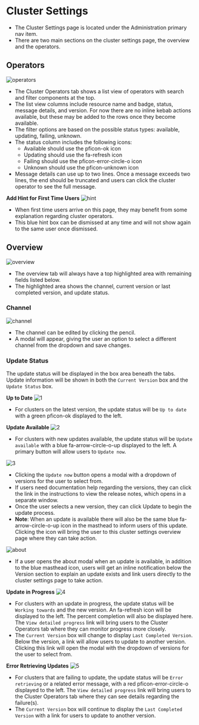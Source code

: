 # Cluster Settings

- The Cluster Settings page is located under the Administration primary nav item.
- There are two main sections on the cluster settings page, the overview and the operators.

## Operators

![operators](img/operators.png)

- The Cluster Operators tab shows a list view of operators with search and filter components at the top.
- The list view columns include resource name and badge, status, message details, and version. For now there are no inline kebab actions available, but these may be added to the rows once they become available.
- The filter options are based on the possible status types: available, updating, failing, unknown.
- The status column includes the following icons:
   - Available should use the pficon-ok	icon
   - Updating should use the fa-refresh icon
   - Failing should use the pficon-error-circle-o	icon
   - Unknown should use the pficon-unknown icon
- Message details can use up to two lines. Once a message exceeds two lines, the end should be truncated and users can click the cluster operator to see the full message.

**Add Hint for First Time Users**
![hint](img/intro.png)
- When first time users arrive on this page, they may benefit from some explanation regarding cluster operators.
- This blue hint box can be dismissed at any time and will not show again to the same user once dismissed.

## Overview

![overview](img/overview.png)

- The overview tab will always have a top highlighted area with remaining fields listed below.
- The highlighted area shows the channel, current version or last completed version, and update status.

### Channel

![channel](img/edit-channel.png)

- The channel can be edited by clicking the pencil.
- A modal will appear, giving the user an option to select a different channel from the dropdown and save changes.

### Update Status

The update status will be displayed in the box area beneath the tabs. Update information will be shown in both the `Current Version` box and the `Update Status` box.

**Up to Date**
![1](img/up-to-date.png)

- For clusters on the latest version, the update status will be `Up to date` with a green pficon-ok displayed to the left.

**Update Available**
![2](img/update-available.png)

- For clusters with new updates available, the update status will be `Update available` with a blue fa-arrow-circle-o-up displayed to the left. A primary button will allow users to `Update now`.

![3](img/update-modal.png)
- Clicking the `Update now` button opens a modal with a dropdown of versions for the user to select from.
- If users need documentation help regarding the versions, they can click the link in the instructions to view the release notes, which opens in a separate window.
- Once the user selects a new version, they can click Update to begin the update process.
- **Note**: When an update is available there will also be the same blue fa-arrow-circle-o-up icon in the masthead to inform users of this update. Clicking the icon will bring the user to this cluster settings overview page where they can take action.

![about](img/upgrade.png)
- If a user opens the about modal when an update is available, in addition to the blue masthead icon, users will get an inline notification below the Version section to explain an update exists and link users directly to the cluster settings page to take action.

**Update in Progress**
![4](img/update-in-progress.png)

- For clusters with an update in progress, the update status will be `Working towards` and the new version. An fa-refresh icon will be displayed to the left. The percent completion will also be displayed here. The `View detailed progress` link will bring users to the Cluster Operators tab where they can monitor progress more closely.
- The `Current Version` box will change to display `Last Completed Version`. Below the version, a link will allow users to update to another version. Clicking this link will open the modal with the dropdown of versions for the user to select from.


**Error Retrieving Updates**
![5](img/update-failing.png)

- For clusters that are failing to update, the update status will be `Error retrieving` or a related error message, with a red pficon-error-circle-o displayed to the left. The `View detailed progress` link will bring users to the Cluster Operators tab where they can see details regarding the failure(s).
- The `Current Version` box will continue to display the `Last Completed Version` with a link for users to update to another version.
